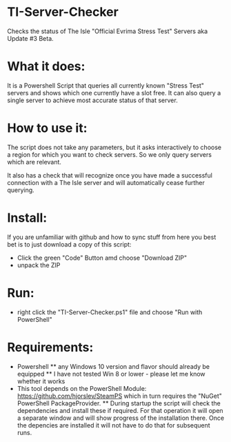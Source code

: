 # TI-Server-Checker
Checks the status of The Isle "Official Evrima Stress Test" Servers aka Update #3 Beta.

# What it does:
It is a Powershell Script that queries all currently known "Stress Test" servers and shows which one currently have a slot free.
It can also query a single server to achieve most accurate status of that server.

# How to use it:
The script does not take any parameters, but it asks interactively to choose a region for which you want to check servers. So we only query servers which are relevant.

It also has a check that will recognize once you have made a successful connection with a The Isle server and will automatically cease further querying.

# Install:
If you are unfamiliar with github and how to sync stuff from here you best bet is to just download a copy of this script:
* Click the green "Code" Button amd choose "Download ZIP"
* unpack the ZIP

# Run:
* right click the "TI-Server-Checker.ps1" file and choose "Run with PowerShell"

# Requirements:
* Powershell
** any Windows 10 version and flavor should already be equipped
** I have not tested Win 8 or lower - please let me know whether it works
* This tool depends on the PowerShell Module:
https://github.com/hjorslev/SteamPS
which in turn requires the "NuGet" PowerShell PackageProvider.
** During startup the script will check the dependencies and install these if required. For that operation it will open a separate window and will show progress of the installation there. Once the depencies are installed it will not have to do that for subsequent runs.
